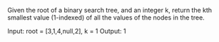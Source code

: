 Given the root of a binary search tree, and an integer k, return the kth smallest value (1-indexed) of all the values of the nodes in the tree.

Input: root = [3,1,4,null,2], k = 1
Output: 1